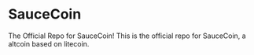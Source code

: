 # SauceCoin
The Official Repo for SauceCoin!
This is the official repo for SauceCoin, a altcoin based on litecoin.
